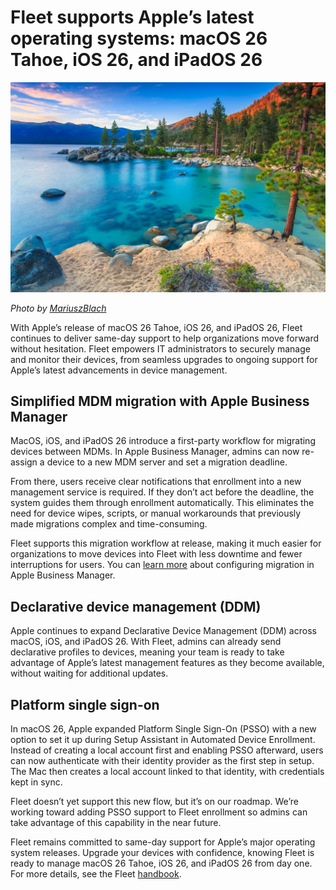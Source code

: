 # Fleet supports Apple’s latest operating systems: macOS 26 Tahoe, iOS 26, and iPadOS 26 

![Fleet supports Apple’s latest operating systems: macOS 26 Tahoe, iOS 26, and iPadOS 26](/website/assets/images/articles/fleet-supports-macos-26-tahoe-ios-26-and-ipados-26.jpg)

_Photo by [MariuszBlach](https://www.istockphoto.com/photo/lake-tahoe-gm480641071-36497954)_

With Apple’s release of macOS 26 Tahoe, iOS 26, and iPadOS 26, Fleet continues to deliver same-day support to help organizations move forward without hesitation. Fleet empowers IT administrators to securely manage and monitor their devices, from seamless upgrades to ongoing support for Apple’s latest advancements in device management.

## Simplified MDM migration with Apple Business Manager

MacOS, iOS, and iPadOS 26 introduce a first-party workflow for migrating devices between MDMs. In Apple Business Manager, admins can now re-assign a device to a new MDM server and set a migration deadline.

From there, users receive clear notifications that enrollment into a new management service is required. If they don’t act before the deadline, the system guides them through enrollment automatically. This eliminates the need for device wipes, scripts, or manual workarounds that previously made migrations complex and time-consuming.

Fleet supports this migration workflow at release, making it much easier for organizations to move devices into Fleet with less downtime and fewer interruptions for users. You can [learn more](https://support.apple.com/guide/deployment/migrate-managed-devices-dep4acb2aa44/web) about configuring migration in Apple Business Manager.

## Declarative device management (DDM)

Apple continues to expand Declarative Device Management (DDM) across macOS, iOS, and iPadOS 26. With Fleet, admins can already send declarative profiles to devices, meaning your team is ready to take advantage of Apple’s latest management features as they become available, without waiting for additional updates.

## Platform single sign-on

In macOS 26, Apple expanded Platform Single Sign-On (PSSO) with a new option to set it up during Setup Assistant in Automated Device Enrollment. Instead of creating a local account first and enabling PSSO afterward, users can now authenticate with their identity provider as the first step in setup. The Mac then creates a local account linked to that identity, with credentials kept in sync.

Fleet doesn’t yet support this new flow, but it’s on our roadmap. We’re working toward adding PSSO support to Fleet enrollment so admins can take advantage of this capability in the near future.

Fleet remains committed to same-day support for Apple’s major operating system releases. Upgrade your devices with confidence, knowing Fleet is ready to manage macOS 26 Tahoe, iOS 26, and iPadOS 26 from day one. For more details, see the Fleet [handbook](https://fleetdm.com/handbook).

<meta name="category" value="announcements">
<meta name="authorFullName" value="Andrey Kizimenko">
<meta name="authorGitHubUsername" value="AndreyKizimenko">
<meta name="publishedOn" value="2025-09-__">
<meta name="articleTitle" value="Fleet supports Apple’s latest operating systems: macOS 26 Tahoe, iOS 26, and iPadOS 26">
<meta name="articleImageUrl" value="..website/assets/images/articles/fleet-supports-macos-26-tahoe-ios-26-and-ipados-26.jpg">
<meta name="description" value="Fleet is pleased to announce full support for macOS 26 Tahoe, iOS 26, and iPadOS 26.">

